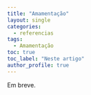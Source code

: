 ```yaml
---
title: "Amamentação"
layout: single
categories:
  - referencias
tags:
  - Amamentação
toc: true
toc_label: "Neste artigo"
author_profile: true
---
```


Em breve.